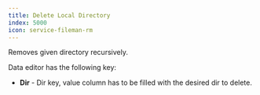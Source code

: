 ```yaml
---
title: Delete Local Directory
index: 5000
icon: service-fileman-rm
---
```


Removes given directory recursively.

Data editor has the following key:

- **Dir** - Dir key, value column has to be filled with the desired dir to delete.
